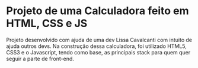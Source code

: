 <h1>Projeto de uma Calculadora feito em HTML, CSS e JS</h1>
<p>
    Projeto desenvolvido com ajuda de uma dev Lissa Cavalcanti com intuito de ajuda outros devs. Na construção dessa calculadora, foi utilizado HTML5, CSS3 e o Javascript, tendo como base, as principais stack para quem quer seguir a parte de front-end.
</p>
